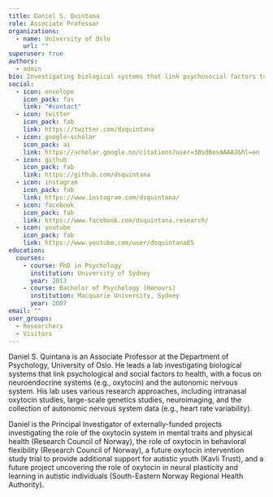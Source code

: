 ```yaml
---
title: Daniel S. Quintana
role: Associate Professor
organizations:
  - name: University of Oslo
    url: ""
superuser: true
authors:
  - admin
bio: Investigating biological systems that link psychosocial factors to health, with a focus on neuroendocrine systems and the autonomic nervous system. 
social:
  - icon: envelope
    icon_pack: fas
    link: "#contact"
  - icon: twitter
    icon_pack: fab
    link: https://twitter.com/dsquintana
  - icon: google-scholar
    icon_pack: ai
    link: https://scholar.google.no/citations?user=3BsdBosAAAAJ&hl=en
  - icon: github
    icon_pack: fab
    link: https://github.com/dsquintana
  - icon: instagram
    icon_pack: fab
    link: https://www.instagram.com/dsquintana/
  - icon: facebook
    icon_pack: fab
    link: https://www.facebook.com/dsquintana.research/
  - icon: youtube
    icon_pack: fab
    link: https://www.youtube.com/user/dsquintana85
education:
  courses:
    - course: PhD in Psychology
      institution: University of Sydney
      year: 2013
    - course: Bachelor of Psychology (Honours)
      institution: Macquarie University, Sydney
      year: 2007
email: ""
user_groups:
  - Researchers
  - Visitors
---
```

Daniel S. Quintana is an Associate Professor at the Department of Psychology, University of Oslo. He leads a lab investigating biological systems that link psychological and social factors to health, with a focus on neuroendocrine systems (e.g., oxytocin) and the autonomic nervous system. His lab uses various research approaches, including intranasal oxytocin studies, large-scale genetics studies, neuroimaging, and the collection of autonomic nervous system data (e.g., heart rate variability).

Daniel is the Principal Investigator of externally-funded projects investigating the role of the oxytocin system in mental traits and physical health (Research Council of Norway), the role of oxytocin in behavioral flexibility (Research Council of Norway), a future oxytocin intervention study trial to provide additional support for autistic youth (Kavli Trust), and a future project uncovering the role of oxytocin in neural plasticity and learning in autistic individuals (South-Eastern Norway Regional Health Authority).

